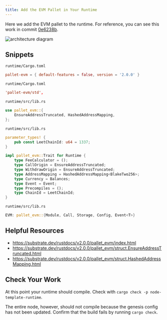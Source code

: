 ```yaml
---
title: Add the EVM Pallet in Your Runtime
---
```


Here we add the EVM pallet to the runtime. For reference, you can see this work in commit [0e6238b](https://github.com/JoshOrndorff/substrate-node-template/commit/0e6238bee8b61c7d87cbc5ecbde7ed93f80b60a4).

![architecture diagram](assets/tutorials/frontier/pallet-evm.png)

## Snippets

`runtime/Cargo.toml`

```toml
pallet-evm = { default-features = false, version = '2.0.0' }
```

`runtime/Cargo.toml`

```toml
'pallet-evm/std',
```

`runtime/src/lib.rs`

```rust
use pallet_evm::{
	EnsureAddressTruncated, HashedAddressMapping,
};
```

`runtime/src/lib.rs`

```rust
parameter_types! {
	pub const LeetChainId: u64 = 1337;
}

impl pallet_evm::Trait for Runtime {
	type FeeCalculator = ();
	type CallOrigin = EnsureAddressTruncated;
	type WithdrawOrigin = EnsureAddressTruncated;
	type AddressMapping = HashedAddressMapping<BlakeTwo256>;
	type Currency = Balances;
	type Event = Event;
	type Precompiles = ();
	type ChainId = LeetChainId;
}
```

`runtime/src/lib.rs`

```rust
EVM: pallet_evm::{Module, Call, Storage, Config, Event<T>}
```

## Helpful Resources

* https://substrate.dev/rustdocs/v2.0.0/pallet_evm/index.html
* https://substrate.dev/rustdocs/v2.0.0/pallet_evm/struct.EnsureAddressTruncated.html
* https://substrate.dev/rustdocs/v2.0.0/pallet_evm/struct.HashedAddressMapping.html

## Check Your Work

At this point your runtime should compile. Check with `cargo check -p node-template-runtime`.

The entire node, however, should not compile because the genesis config has not been updated. Confirm that the build fails by running `cargo check`.
